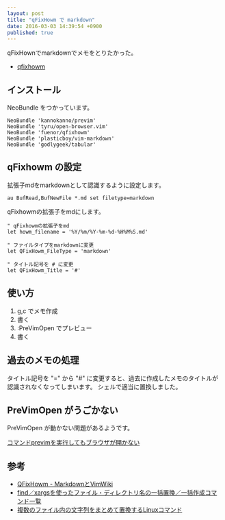 ```yaml
---
layout: post
title: "qFixHowm で markdown"
date: 2016-03-03 14:39:54 +0900
published: true
---
```


qFixHownでmarkdownでメモをとりたかった。

* [qfixhowm](https://sites.google.com/site/fudist/Home/qfixhowm)

## インストール

NeoBundle をつかっています。

```vimrc
NeoBundle 'kannokanno/previm'
NeoBundle 'tyru/open-browser.vim'
NeoBundle 'fuenor/qfixhowm'
NeoBundle 'plasticboy/vim-markdown'
NeoBundle 'godlygeek/tabular'
```

## qFixhowm の設定

拡張子mdをmarkdownとして認識するように設定します。

```vimrc
au BufRead,BufNewFile *.md set filetype=markdown
```

qFixhowmの拡張子をmdにします。

```vimrc
" qFixhowmの拡張子をmd
let howm_filename = '%Y/%m/%Y-%m-%d-%H%M%S.md'

" ファイルタイプをmarkdownに変更
let QFixHowm_FileType = 'markdown'

" タイトル記号を # に変更
let QFixHowm_Title = '#'
```

## 使い方

1. g,c でメモ作成
1. 書く
1. :PreVimOpen でプレビュー
1. 書く

## 過去のメモの処理

タイトル記号を "=" から "#" に変更すると、過去に作成したメモのタイトルが認識されなくなってしまいます。
シェルで適当に置換しました。

## PreVimOpen がうごかない

PreVimOpen が動かない問題があるようです。

[コマンドprevimを実行してもブラウザが開かない](https://github.com/kannokanno/previm/issues/46)


## 参考
* [QFixHowm - MarkdownとVimWiki](https://sites.google.com/site/fudist/Home/qfixhowm/tips/vimwiki)
* [find／xargsを使ったファイル・ディレクトリ名の一括置換／一括作成コマンド一覧](http://uguisu.skr.jp/Windows/find_xargs2.html)
* [複数のファイル内の文字列をまとめて置換するLinuxコマンド](http://qiita.com/kkyouhei/items/b4ff839a2f36ba194df3)

